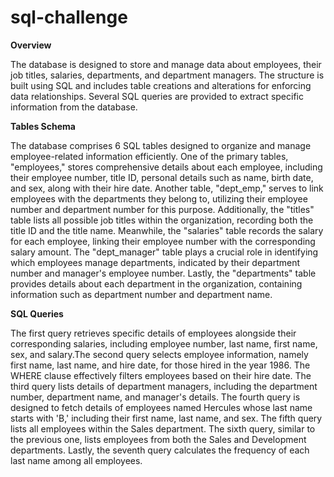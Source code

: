 # sql-challenge

**Overview**

  The database is designed to store and manage data about employees, their job titles, salaries, departments, and department managers. The structure is built using SQL and includes table creations and alterations for enforcing data relationships. Several SQL queries are provided to extract specific information from the database.

**Tables Schema**

  The database comprises 6 SQL tables designed to organize and manage employee-related information efficiently. One of the primary tables, "employees," stores comprehensive details about each employee, including their employee number, title ID, personal details such as name, birth date, and sex, along with their hire date. Another table, "dept_emp," serves to link employees with the departments they belong to, utilizing their employee number and department number for this purpose. Additionally, the "titles" table lists all possible job titles within the organization, recording both the title ID and the title name. Meanwhile, the "salaries" table records the salary for each employee, linking their employee number with the corresponding salary amount. The "dept_manager" table plays a crucial role in identifying which employees manage departments, indicated by their department number and manager's employee number. Lastly, the "departments" table provides details about each department in the organization, containing information such as department number and department name.

**SQL Queries**

  The first query retrieves specific details of employees alongside their corresponding salaries, including employee number, last name, first name, sex, and salary.The second query selects employee information, namely first name, last name, and hire date, for those hired in the year 1986. The WHERE clause effectively filters employees based on their hire date. The third query lists details of department managers, including the department number, department name, and manager's details. The fourth query is designed to fetch details of employees named Hercules whose last name starts with 'B,' including their first name, last name, and sex. The fifth query lists all employees within the Sales department. The sixth query, similar to the previous one, lists employees from both the Sales and Development departments. Lastly, the seventh query calculates the frequency of each last name among all employees.
